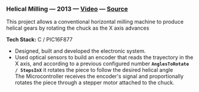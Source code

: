 ### Helical Milling — 2013 — [Video](https://www.youtube.com/watch?v=wu8dKf8xgoI) — [Source](https://github.com/madacol/helical-milling)

  This project allows a conventional horizontal milling machine to produce helical gears by rotating the chuck as the X axis advances

  **Tech Stack:** C / PIC16F877

- Designed, built and developed the electronic system.
- Used optical sensors to build an encoder that reads the trayectory in the X axis, and according to a previous configured number **`AnglesToRotate / StepsInX`** it rotates the piece to follow the desired helical angle\
  The Microcontroller receives the encoder's signal and proportionally rotates the piece through a stepper motor attached to the chuck.